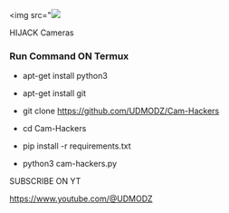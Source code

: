 <img src="<img src="https://github.com/UDMODZ/Cam-Hackers/blob/master/udmodz.png">

HIJACK Cameras

<h3> Run Command ON Termux </h3>

* apt-get install python3

* apt-get install git

* git clone https://github.com/UDMODZ/Cam-Hackers

* cd Cam-Hackers

* pip install -r requirements.txt

* python3 cam-hackers.py 

SUBSCRIBE ON YT

https://www.youtube.com/@UDMODZ
